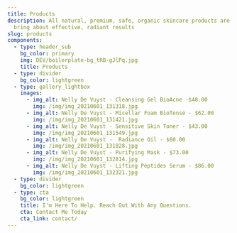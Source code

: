 ```yaml
---
title: Products
description: All natural, premium, safe, organic skincare products are used to
  bring about effective, radiant results
slug: products
components:
  - type: header_sub
    bg_color: primary
    img: DEV/boilerplate-bg_tRB-gJlPq.jpg
    title: Products
  - type: divider
    bg_color: lightgreen
  - type: gallery_lightbox
    images:
      - img_alt: Nelly De Vuyst - Cleansing Gel BioAcne -$48.00
        img: /img/img_20210601_131318.jpg
      - img_alt: Nelly De Vuyst - Micellar Foam BioTense - $62.00
        img: /img/img_20210601_131421.jpg
      - img_alt: Nelly De Vuyst - Sensitive Skin Toner - $43.00
        img: /img/img_20210601_131549.jpg
      - img_alt: Nelly De Vuyst -  Radiance Oil - $60.00
        img: /img/img_20210601_131828.jpg
      - img_alt: Nelly De Vuyst - Purifying Mask - $73.00
        img: /img/img_20210601_132814.jpg
      - img_alt: Nelly De Vuyst - Lifting Peptides Serum - $86.00
        img: /img/img_20210601_132321.jpg
  - type: divider
    bg_color: lightgreen
  - type: cta
    bg_color: lightgreen
    title: I'm Here To Help. Reach Out With Any Questions.
    cta: Contact Me Today
    cta_link: contact/
---
```

